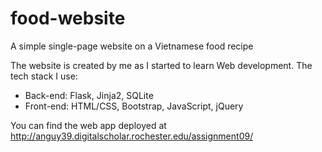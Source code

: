 # food-website

A simple single-page website on a Vietnamese food recipe

The website is created by me as I started to learn Web development. The tech stack I use:

- Back-end: Flask, Jinja2, SQLite
- Front-end: HTML/CSS, Bootstrap, JavaScript, jQuery

You can find the web app deployed at http://anguy39.digitalscholar.rochester.edu/assignment09/
